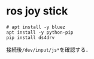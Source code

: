 # ros joy stick

```
# apt install -y bluez
apt install -y python-pip
pip install ds4drv
```

接続後`/dev/input/js*`を確認する．
